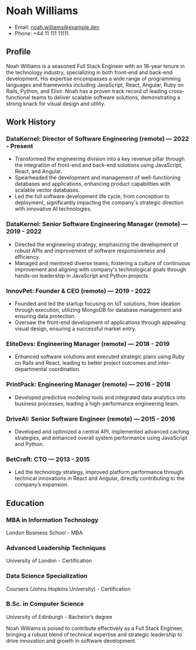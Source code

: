 # Noah Williams
- Email: noah.williams@example.dev
- Phone: +44 11 111 11111

## Profile
Noah Williams is a seasoned Full Stack Engineer with an 18-year tenure in the technology industry, specializing in both front-end and back-end development. His expertise encompasses a wide range of programming languages and frameworks including JavaScript, React, Angular, Ruby on Rails, Python, and Elixir. Noah has a proven track record of leading cross-functional teams to deliver scalable software solutions, demonstrating a strong knack for visual design and utility.

## Work History

### DataKernel: Director of Software Engineering (remote) — 2022 - Present
- Transformed the engineering division into a key revenue pillar through the integration of front-end and back-end solutions using JavaScript, React, and Angular.
- Spearheaded the development and management of well-functioning databases and applications, enhancing product capabilities with scalable vector databases.
- Led the full software development life cycle, from conception to deployment, significantly impacting the company's strategic direction with innovative AI technologies.

### DataKernel: Senior Software Engineering Manager (remote) — 2019 - 2022
- Directed the engineering strategy, emphasizing the development of robust APIs and improvement of software responsiveness and efficiency.
- Managed and mentored diverse teams, fostering a culture of continuous improvement and aligning with company's technological goals through hands-on leadership in JavaScript and Python projects.

### InnovPet: Founder & CEO (remote) — 2019 - 2022
- Founded and led the startup focusing on IoT solutions, from ideation through execution, utilizing MongoDB for database management and ensuring data protection.
- Oversaw the front-end development of applications through appealing visual design, ensuring a successful market entry.

### EliteDevs: Engineering Manager (remote) — 2018 - 2019
- Enhanced software solutions and executed strategic plans using Ruby on Rails and React, leading to better project outcomes and inter-departmental coordination.

### PrintPack: Engineering Manager (remote) — 2016 - 2018
- Developed predictive modeling tools and integrated data analytics into business processes, leading a high-performance engineering team.

### DriveAI: Senior Software Engineer (remote) — 2015 - 2016
- Developed and optimized a central API, implemented advanced caching strategies, and enhanced overall system performance using JavaScript and Python.

### BetCraft: CTO — 2013 - 2015
- Led the technology strategy, improved platform performance through technical innovations in React and Angular, directly contributing to the company’s expansion.

## Education

### MBA in Information Technology
London Business School - MBA

### Advanced Leadership Techniques
University of London - Certification

### Data Science Specialization
Coursera (Johns Hopkins University) - Certification

### B.Sc. in Computer Science
University of Edinburgh - Bachelor’s degree

Noah Williams is poised to contribute effectively as a Full Stack Engineer, bringing a robust blend of technical expertise and strategic leadership to drive innovation and growth in software development.
